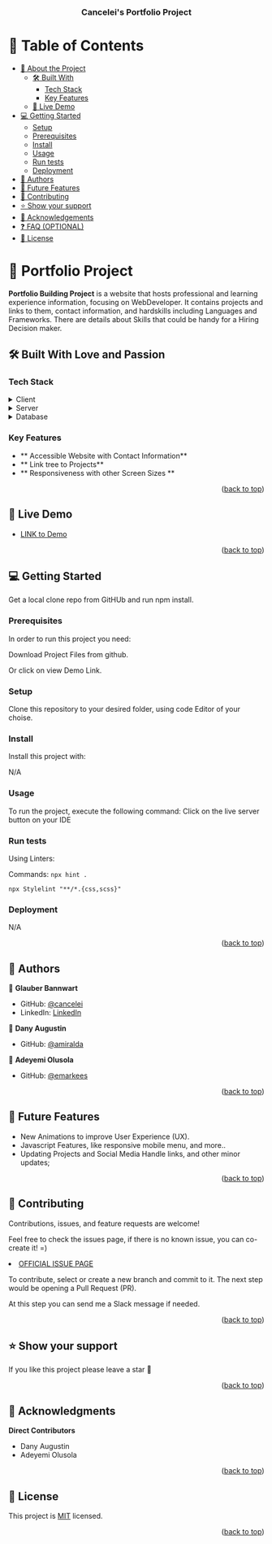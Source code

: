 <a name="readme-top"></a>

<div align="center">
  <!-- You are encouraged to replace this logo with your own! Otherwise you can also remove it. -->
  <h3><b>Cancelei's Portfolio Project</b></h3>

</div>

# 📗 Table of Contents

- [📖 About the Project](#about-project)
  - [🛠 Built With](#built-with)
    - [Tech Stack](#tech-stack)
    - [Key Features](#key-features)
  - [🚀 Live Demo](#live-demo)
- [💻 Getting Started](#getting-started)
  - [Setup](#setup)
  - [Prerequisites](#prerequisites)
  - [Install](#install)
  - [Usage](#usage)
  - [Run tests](#run-tests)
  - [Deployment](#triangular_flag_on_post-deployment)
- [👥 Authors](#authors)
- [🔭 Future Features](#future-features)
- [🤝 Contributing](#contributing)
- [⭐️ Show your support](#support)
- [🙏 Acknowledgements](#acknowledgements)
- [❓ FAQ (OPTIONAL)](#faq)
- [📝 License](#license)

# 📖 Portfolio Project <a name="about-project"></a>


**Portfolio Building Project** is a website that hosts professional and learning experience information, focusing on WebDeveloper. It contains projects and links to them, contact information, and hardskills including Languages and Frameworks. There are details about Skills that could be handy for a Hiring Decision maker.

## 🛠 Built With Love and Passion<a name="built-with"></a>

### Tech Stack <a name="tech-stack"></a>

<details>
  <summary>Client</summary>
  <ul>
    <li><a href="https://html.com/">HTML</a></li>
    <li><a href="https://css.com/">CSS</a></li>
  </ul>
</details>

<details>
  <summary>Server</summary>
  <ul>
    <li>Hosted on Github Pages</li>
  </ul>
</details>

<details>
<summary>Database</summary>
  <ul>
    <li>N/A</li>
  </ul>
</details>

### Key Features <a name="key-features"></a>

- ** Accessible Website with Contact Information**
- ** Link tree to Projects**
- ** Responsiveness with other Screen Sizes **

<p align="right">(<a href="#readme-top">back to top</a>)</p>

## 🚀 Live Demo <a name="live-demo"></a>

- [LINK to Demo](https://cancelei.github.io/Portfolio-Glauber/)

<p align="right">(<a href="#readme-top">back to top</a>)</p>

## 💻 Getting Started <a name="getting-started"></a>

Get a local clone repo from GitHUb and run npm install.

### Prerequisites

In order to run this project you need:

Download Project Files from github.

Or click on view Demo Link.

### Setup

Clone this repository to your desired folder, using code Editor of your choise.

### Install

Install this project with:

N/A

### Usage

To run the project, execute the following command: Click on the live server button on your IDE

### Run tests

Using Linters:

Commands: 
<code>npx hint . </code>

<code>npx Stylelint "**/*.{css,scss}"</code>

### Deployment

N/A

<p align="right">(<a href="#readme-top">back to top</a>)</p>

## 👥 Authors <a name="authors"></a>

👤 **Glauber Bannwart**

- GitHub: [@cancelei](https://github.com/cancelei)
- LinkedIn: [LinkedIn](https://linkedin.com/in/gbannwart)

👤 **Dany Augustin**

- GitHub: [@amiralda](https://github.com/amiralda)


👤 **Adeyemi Olusola**

- GitHub: [@emarkees](https://github.com/emarkees)


<p align="right">(<a href="#readme-top">back to top</a>)</p>

<!-- FUTURE FEATURES -->

## 🔭 Future Features <a name="future-features"></a>

- New Animations to improve User Experience (UX).
- Javascript Features, like responsive mobile menu, and more..
- Updating Projects and Social Media Handle links, and other minor updates;


<p align="right">(<a href="#readme-top">back to top</a>)</p>

## 🤝 Contributing <a name="contributing"></a>

Contributions, issues, and feature requests are welcome!

Feel free to check the issues page, if there is no known issue, you can co-create it! =)

<li><a href="https://github.com/cancelei/Portfolio-Glauber/issues">OFFICIAL ISSUE PAGE</a></li>

To contribute, select or create a new branch and commit to it. The next step would be opening a Pull Request (PR). 

At this step you can send me a Slack message if needed.

<p align="right">(<a href="#readme-top">back to top</a>)</p>

## ⭐️ Show your support <a name="support"></a>

If you like this project please leave a star 🤩

<p align="right">(<a href="#readme-top">back to top</a>)</p>

## 🙏 Acknowledgments <a name="acknowledgements"></a>

**Direct Contributors**

- Dany Augustin
- Adeyemi Olusola

<p align="right">(<a href="#readme-top">back to top</a>)</p>

<!-- ## ❓ FAQ (OPTIONAL) <a name="faq"></a>

> N/A

<p align="right">(<a href="#readme-top">back to top</a>)</p> -->

## 📝 License <a name="license"></a>

This project is [MIT](./MIT.md) licensed.

<p align="right">(<a href="#readme-top">back to top</a>)</p>
